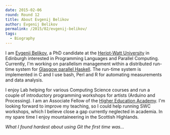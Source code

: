 ```yaml
---
date: 2015-02-06
round: Round 12
title: About Evgenij Belikov
author: Evgenij Belikov
permalink: /2015/02/evgenij-belikov/
tags:
  - Biography
---
```

I am [Evgenij Belikov](http://www.macs.hw.ac.uk/~eb96/), a PhD candidate at the [Heriot-Watt University](http://www.hw.ac.uk/) in Edinburgh interested in Programming Languages and Parallel Computing. Currently, I'm working on parallelism management within a distributed run-time system for [Glasgow parallel Haskell](http://www.macs.hw.ac.uk/~dsg/gph/). The run-time system is implemented in C and I use bash, Perl and R for automating measurements and data analysis. 

I enjoy Lab helping for various Computing Science courses and run a couple of introductory programming workshops for artists (Arduino and Processing). I am an Associate Fellow of the [Higher Education Academy](https://www.heacademy.ac.uk/). I'm looking forward to improve my teaching, so I could help running SWC workshops, which I believe close a gap currently neglected in academia. In my spare time I enjoy mountaineering in the Scottish Highlands.

*What I found hardest about using Git the first time was...*

